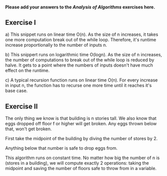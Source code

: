#### Please add your answers to the **_Analysis of Algorithms_** exercises here.

## Exercise I

a) This snippet runs on linear time O(n). As the size of n increases, it takes one more computation break out of the while loop. Therefore, it's runtime increase proportionally to the number of inputs n.

b) This snippert runs on logarithmic time O(logn). As the size of n increases, the number of computations to break out of the while loop is reduced by halve. It gets to a point where the numbers of inputs doesn't have much effect on the runtime.

c) A typical recursion function runs on linear time O(n). For every increase in input n, the function has to recurse one more time until it reaches it's base case.

## Exercise II

The only thing we know is that building is n stories tall. We also know that eggs dropped off floor f or higher will get broken. Any eggs thrown below that, won't get broken.

First take the midpoint of the building by diving the number of stores by 2.

Anything below that number is safe to drop eggs from.

This algorithm runs on constant time. No matter how big the number of n is (stores in a building), we will compute exactly 2 operations: taking the midpoint and saving the number of floors safe to throw from in a variable.
